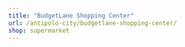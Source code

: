 ```yaml
---
title: "BudgetLane Shopping Center"
url: /antipolo-city/budgetlane-shopping-center/
shop: supermarket
---
```

